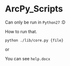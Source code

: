# ArcPy_Scripts

Can only be run in `Python27` :D

How to run that.

`python ./lib/core.py {file}`

or

You can see `help.docx`